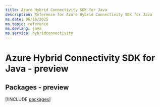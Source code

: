 ```yaml
---
title: Azure Hybrid Connectivity SDK for Java
description: Reference for Azure Hybrid Connectivity SDK for Java
ms.date: 06/16/2025
ms.topic: reference
ms.devlang: java
ms.service: hybridconnectivity
---
```

# Azure Hybrid Connectivity SDK for Java - preview
## Packages - preview
[!INCLUDE [packages](hybrid-connectivity-index.md)]
